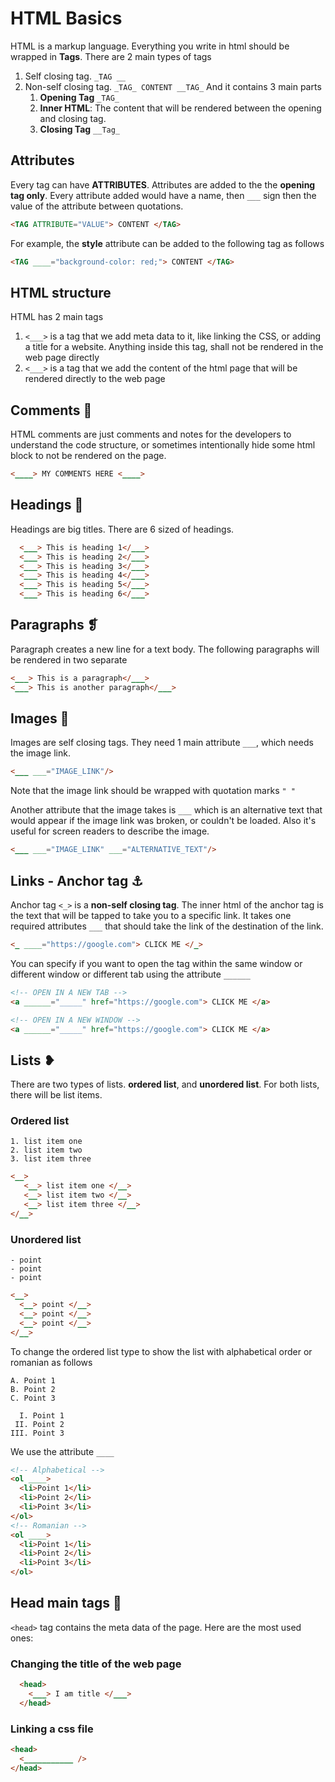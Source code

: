 # HTML Basics

HTML is a markup language. Everything you write in html should be wrapped in **Tags**. There are 2 main types of tags

1. Self closing tag. `_TAG __`
2. Non-self closing tag. `_TAG_ CONTENT __TAG_` And it contains 3 main parts
   1. **Opening Tag** `_TAG_`
   2. **Inner HTML**: The content that will be rendered between the opening and closing tag.
   3. **Closing Tag** `__Tag_`

## Attributes

Every tag can have **ATTRIBUTES**. Attributes are added to the the **opening tag only**.
Every attribute added would have a name, then `___` sign then the value of the attribute between quotations.

```html
<TAG ATTRIBUTE="VALUE"> CONTENT </TAG>
```

For example, the **style** attribute can be added to the following tag as follows

```html
<TAG ____="background-color: red;"> CONTENT </TAG>
```

## HTML structure

HTML has 2 main tags

1. `<___>` is a tag that we add meta data to it, like linking the CSS, or adding a title for a website. Anything inside this tag, shall not be rendered in the web page directly
2. `<___>` is a tag that we add the content of the html page that will be rendered directly to the web page

## Comments 💬

HTML comments are just comments and notes for the developers to understand the code structure, or sometimes intentionally hide some html block to not be rendered on the page.

```html
<____> MY COMMENTS HERE <____>
```

## Headings 📰

Headings are big titles. There are 6 sized of headings.

```html
  <___> This is heading 1</___>
  <___> This is heading 2</___>
  <___> This is heading 3</___>
  <___> This is heading 4</___>
  <___> This is heading 5</___>
  <___> This is heading 6</___>
```

## Paragraphs ❡

Paragraph creates a new line for a text body.
The following paragraphs will be rendered in two separate

```html
<___> This is a paragraph</___>
<___> This is another paragraph</___>
```

## Images 🌁

Images are self closing tags. They need 1 main attribute `___`, which needs the image link.

```html
<___ ___="IMAGE_LINK"/>
```

Note that the image link should be wrapped with quotation marks `" "`

Another attribute that the image takes is `___` which is an alternative text that would appear if the image link was broken, or couldn't be loaded. Also it's useful for screen readers to describe the image.

```html
<___ ___="IMAGE_LINK" ___="ALTERNATIVE_TEXT"/>
```

## Links - Anchor tag ⚓️

Anchor tag `<_>` is a **non-self closing tag**. The inner html of the anchor tag is the text that will be tapped to take you to a specific link. It takes one required attributes `___` that should take the link of the destination of the link.

```html
<_ ____="https://google.com"> CLICK ME </_>
```

You can specify if you want to open the tag within the same window or different window or different tab using the attribute `______`

```html
<!-- OPEN IN A NEW TAB -->
<a ______="_____" href="https://google.com"> CLICK ME </a>

<!-- OPEN IN A NEW WINDOW -->
<a ______="_____" href="https://google.com"> CLICK ME </a>
```

## Lists ❥

There are two types of lists. **ordered list**, and **unordered list**. For both lists, there will be list items.

### Ordered list

```
1. list item one
2. list item two
3. list item three
```

```html
<__>
   <__> list item one </__>
   <__> list item two </__>
   <__> list item three </__>
</__>
```

### Unordered list

```
- point
- point
- point
```

```html
<__>
  <__> point </__>
  <__> point </__>
  <__> point </__>
</__>
```

To change the ordered list type to show the list with alphabetical order or romanian as follows

```
A. Point 1
B. Point 2
C. Point 3

  I. Point 1
 II. Point 2
III. Point 3
```

We use the attribute `____`

```html
<!-- Alphabetical -->
<ol ____>
  <li>Point 1</li>
  <li>Point 2</li>
  <li>Point 3</li>
</ol>
<!-- Romanian -->
<ol ____>
  <li>Point 1</li>
  <li>Point 2</li>
  <li>Point 3</li>
</ol>
```

## Head main tags 🧠

`<head>` tag contains the meta data of the page. Here are the most used ones:

### Changing the title of the web page

```html
  <head>
    <___> I am title </___>
  </head>
```

### Linking a css file

```html
<head>
  <___________ />
</head>
```
